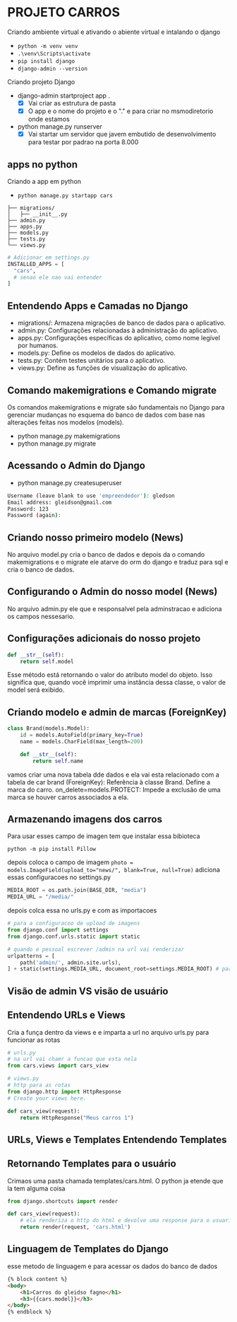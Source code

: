 # PROJETO CARROS

Criando ambiente virtual e ativando o abiente virtual e intalando o django

- ``python -m venv venv``
- ``.\venv\Scripts\activate``
- ``pip install django``
- ``django-admin --version``

Criando projeto Django

- django-admin startproject app .
  - [x] Vai criar as estrutura de pasta
  - [x] O app e o nome do projeto e o "." e para criar no msmodiretorio onde estamos
- python manage.py runserver
  - [x] Vai startar um servidor que javem embutido de desenvolvimento para testar por padrao na porta 8.000

## apps no python

Criando a app em python

- ``python manage.py startapp cars``

```meuapp/
├── migrations/
│   ├── __init__.py
├── admin.py 
├── apps.py 
├── models.py 
├── tests.py 
└── views.py 
```

```python
# Adicionar em settings.py
INSTALLED_APPS = [
  "cars",
  # senao ele nao vai entender
]
```

## Entendendo Apps e Camadas no Django

- migrations/: Armazena migrações de banco de dados para o aplicativo.
- admin.py: Configurações relacionadas à administração do aplicativo.
- apps.py: Configurações específicas do aplicativo, como nome legível por humanos.
- models.py: Define os modelos de dados do aplicativo.
- tests.py: Contém testes unitários para o aplicativo.
- views.py: Define as funções de visualização do aplicativo.

## Comando makemigrations e Comando migrate

Os comandos makemigrations e migrate são fundamentais no Django para gerenciar mudanças no esquema do banco de dados com base nas alterações feitas nos modelos (models).

- python manage.py makemigrations
- python manage.py migrate
  
## Acessando o Admin do Django

- python manage.py createsuperuser

```bash
Username (leave blank to use 'empreendedor'): gledson
Email address: gleidson@gmail.com
Password: 123
Password (again): 
```

## Criando nosso primeiro modelo (News)

No arquivo model.py cria o banco de dados e depois da o comando makemigrations e o migrate ele atarve do orm do django e traduz para sql e cria o banco de dados.

## Configurando o Admin do nosso model (News)

No arquivo admin.py ele que e responsalvel pela adminstracao
e adiciona os campos nessesario.

## Configurações adicionais do nosso projeto

```python
def __str__(self):
    return self.model
```

Esse método está retornando o valor do atributo model do objeto. Isso significa que, quando você imprimir uma instância dessa classe, o valor de model será exibido.

## Criando modelo e admin de marcas (ForeignKey)

```py
class Brand(models.Model):
    id = models.AutoField(primary_key=True)
    name = models.CharField(max_length=200)

    def __str__(self):
        return self.name
```

vamos criar uma nova tabela dde dados e ela vai esta relacionado com a tabela de car
brand (ForeignKey): Referência à classe Brand. Define a marca do carro.
on_delete=models.PROTECT: Impede a exclusão de uma marca se houver carros associados a ela.

## Armazenando imagens dos carros

Para usar esses campo de imagen tem que instalar essa bibioteca

``python -m pip install Pillow``

depois coloca o campo de imagem
``photo = models.ImageField(upload_to="news/", blank=True, null=True)``
adiciona essas configuracoes no settings.py

```python
MEDIA_ROOT = os.path.join(BASE_DIR, "media")
MEDIA_URL = "/media/"
```

depois colca essa no urls.py e com as importacoes

```python
# para a configuracoo de upload de imagens
from django.conf import settings
from django.conf.urls.static import static

# quando e pessoal escrever /admin na url vai renderizar 
urlpatterns = [
    path('admin/', admin.site.urls),
] + static(settings.MEDIA_URL, document_root=settings.MEDIA_ROOT) # para a configuracoo de upload de imagens
```

## Visão de admin VS visão de usuário

## Entendendo URLs e Views

Cria a funça dentro da views e e imparta a url no arquivo urls.py para funcionar as rotas

```python
# urls.py
# na url vai chamr a funcao que esta nela
from cars.views import cars_view

# views.py
# http para as rotas
from django.http import HttpResponse
# Create your views here.

def cars_view(request):
    return HttpResponse("Meus carros 1")
```

## URLs, Views e Templates Entendendo Templates

## Retornando Templates para o usuário

Crimaos uma pasta chamada templates/cars.html.
O python ja etende que la tem alguma coisa

```python
from django.shortcuts import render

def cars_view(request):
    # ela renderiza o http do html e devolve uma response para o usuario
    return render(request, 'cars.html')
```

## Linguagem de Templates do Django

esse metodo de linguagem e para acessar os dados do banco de dados 

```html
{% block content %}
<body>
    <h1>Carros do gleidso fagno</h1>
    <h3>{{cars.model}}</h3>
</body>
{% endblock %}
```
